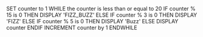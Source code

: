 SET counter to 1
WHILE the counter is less than or equal to 20
  IF counter % 15 is 0 THEN
    DISPLAY 'FIZZ_BUZZ'
  ELSE IF counter % 3 is 0 THEN
    DISPLAY 'FIZZ'
  ELSE IF counter % 5 is 0 THEN
    DISPLAY 'Buzz'
  ELSE
    DISPLAY  counter
  ENDIF
    INCREMENT counter by 1
ENDWHILE
